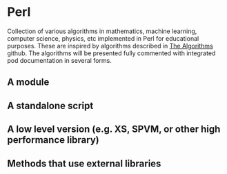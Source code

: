 # Perl
Collection of various algorithms in mathematics, machine learning, computer science, physics, etc implemented in Perl for educational purposes.  These are inspired by algorithms described in [The Algorithms](https://github.com/TheAlgorithms) github.  The algorithms will be presented fully commented with integrated pod documentation in several forms. 

## A module

## A standalone script

## A low level version (e.g. XS, SPVM, or other high performance library)

## Methods that use external libraries
